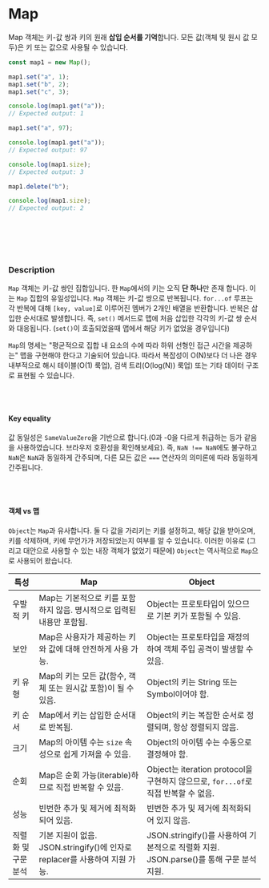 # Map

Map 객체는 키-값 쌍과 키의 원래 **삽입 순서를 기억**합니다. 모든 값(객체 및 원시 값 모두)은 키 또는 값으로 사용될 수 있습니다.

```js
const map1 = new Map();

map1.set("a", 1);
map1.set("b", 2);
map1.set("c", 3);

console.log(map1.get("a"));
// Expected output: 1

map1.set("a", 97);

console.log(map1.get("a"));
// Expected output: 97

console.log(map1.size);
// Expected output: 3

map1.delete("b");

console.log(map1.size);
// Expected output: 2
```

<br/>
<br/>
<br/>
<br/>

### Description

`Map` 객체는 키-값 쌍인 집합입니다. 한 `Map`에서의 키는 오직 **단 하나**만 존재 합니다. 이는 `Map` 집합의 유일성입니다. `Map` 객체는 키-값 쌍으로 반복됩니다. `for...of` 루프는 각 반복에 대해 `[key, value]`로 이루어진 멤버가 2개인 배열을 반환합니다. 반복은 삽입한 순서대로 발생합니다. 즉, `set()` 메서드로 맵에 처음 삽입한 각각의 키-값 쌍 순서와 대응됩니다. (`set()`이 호출되었을때 맵에서 해당 키가 없었을 경우입니다)

`Map`의 명세는 "평균적으로 집합 내 요소의 수에 따라 하위 선형인 접근 시간을 제공하는" 맵을 구현해야 한다고 기술되어 있습니다. 따라서 복잡성이 O(N)보다 더 나은 경우 내부적으로 해시 테이블(O(1) 룩업), 검색 트리(O(log(N)) 룩업) 또는 기타 데이터 구조로 표현될 수 있습니다.

<br/>
<br/>

#### Key equality

값 동일성은 `SameValueZero`을 기반으로 합니다.(0과 -0을 다르게 취급하는 등가 같음을 사용하였습니다. 브라우저 호환성을 확인해보세요). 즉, `NaN !== NaN`에도 불구하고 `NaN`은 `NaN`과 동일하게 간주되며, 다른 모든 값은 `===` 연산자의 의미론에 따라 동일하게 간주됩니다.

<br/>
<br/>

#### 객체 vs 맵

`Object`는 `Map`과 유사합니다. 둘 다 값을 가리키는 키를 설정하고, 해당 값을 받아오며, 키를 삭제하며, 키에 무언가가 저장되었는지 여부를 알 수 있습니다. 이러한 이유로 (그리고 대안으로 사용할 수 있는 내장 객체가 없었기 때문에) `Object`는 역사적으로 `Map`으로 사용되어 왔습니다.

| 특성                | Map                                                                        | Object                                                                                  |
| ------------------- | -------------------------------------------------------------------------- | --------------------------------------------------------------------------------------- |
| 우발적 키           | Map는 기본적으로 키를 포함하지 않음. 명시적으로 입력된 내용만 포함됨.      | Object는 프로토타입이 있으므로 기본 키가 포함될 수 있음.                                |
| 보안                | Map은 사용자가 제공하는 키와 값에 대해 안전하게 사용 가능.                 | Object는 프로토타입을 재정의하여 객체 주입 공격이 발생할 수 있음.                       |
| 키 유형             | Map의 키는 모든 값(함수, 객체 또는 원시값 포함)이 될 수 있음.              | Object의 키는 String 또는 Symbol이어야 함.                                              |
| 키 순서             | Map에서 키는 삽입한 순서대로 반복됨.                                       | Object의 키는 복잡한 순서로 정렬되며, 항상 정렬되지 않음.                               |
| 크기                | Map의 아이템 수는 `size` 속성으로 쉽게 가져올 수 있음.                     | Object의 아이템 수는 수동으로 결정해야 함.                                              |
| 순회                | Map은 순회 가능(iterable)하므로 직접 반복할 수 있음.                       | Object는 iteration protocol을 구현하지 않으므로, `for...of`로 직접 반복할 수 없음.      |
| 성능                | 빈번한 추가 및 제거에 최적화되어 있음.                                     | 빈번한 추가 및 제거에 최적화되어 있지 않음.                                             |
| 직렬화 및 구문 분석 | 기본 지원이 없음. JSON.stringify()에 인자로 replacer를 사용하여 지원 가능. | JSON.stringify()를 사용하여 기본적으로 직렬화 지원. JSON.parse()를 통해 구문 분석 지원. |
